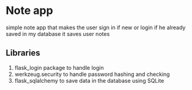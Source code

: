 # Note app
simple note app that makes the user sign in if new or login if he already saved in my database 
it saves user notes

## Libraries
1) flask_login package to handle login
2) werkzeug.security to handle password hashing and checking
3) flask_sqlalchemy to save data in the database using SQLite

